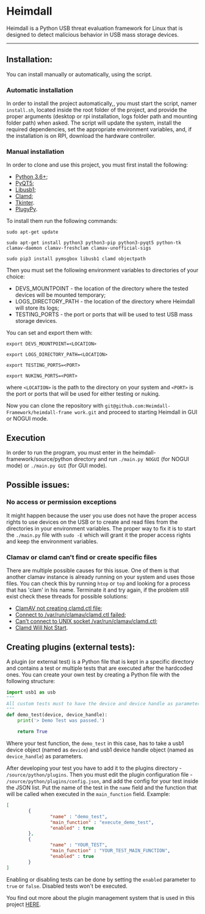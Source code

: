 # Heimdall

Heimdall is a Python USB threat evaluation framework for Linux that is designed to detect malicious behavior in USB mass storage devices.

---

## Installation:
You can install manually or automatically, using the script.

### Automatic installation
In order to install the project automatically,, you must start the script, namer `install.sh`, located inside the root folder of the project, and provide the proper arguments (desktop or rpi installation, logs folder path and mounting folder path)
when asked. The script will update the system, install the required dependencies, set the appropriate environment variables, and, if the installation is on RPI, download the hardware controller. 

### Manual installation
In order to clone and use this project, you must first install the following:

* [Python 3.6+](https://www.python.org/download/releases/3.0/);
* [PyQT5](https://pypi.org/project/PyQt5/);
* [Libusb1](https://pypi.org/project/libusb1/);
* [Clamd](https://pypi.org/project/clamd/);
* [Tkinter](https://docs.python.org/3/library/tkinter.html).
* [PlugyPy](https://pypi.org/project/PlugyPy/).


To install them run the following commands:

```
sudo apt-get update
```

```
sudo apt-get install python3 python3-pip python3-pyqt5 python-tk clamav-daemon clamav-freshclam clamav-unofficial-sigs
```

```
sudo pip3 install pymsgbox libusb1 clamd objectpath
```

Then you must set the following environment variables to directories of your choice:

* DEVS_MOUNTPOINT - the location of the directory where the tested devices will be mounted temporary;
* LOGS_DIRECTORY_PATH - the location of the directory where Heimdall will store its logs;
* TESTING_PORTS - the port or ports that will be used to test USB mass storage devices.


You can set and export them with:

```
export DEVS_MOUNTPOINT=<LOCATION>
```

```
export LOGS_DIRECTORY_PATH=<LOCATION>
```

```
export TESTING_PORTS=<PORT>
```

```
export NUKING_PORTS=<PORT>
```

where `<LOCATION>` is the path to the directory on your system and `<PORT>` is the port or ports that will be used for either testing or nuking.

Now you can clone the repository with `git@github.com:Heimdall-Framework/heimdall-frame work.git` and proceed to starting Heimdall in GUI or NOGUI mode.

## Execution
In order to run the program, you must enter in the heimdall-framework/source/python directory and run `./main.py NOGUI` (for NOGUI mode) or `./main.py GUI` (for GUI mode).


## Possible issues:

### No access or permission exceptions
It might happen because the user you use does not have the proper access rights to use devices on the USB or to create and read files from the directories in your environment variables.
The proper way to fix it is to start the `./main.py` file with `sudo -E` which will grant it the proper access rights and keep the environment variables.

### Clamav or clamd can't find or create specific files
There are multiple possible causes for this issue. One of them is that another clamav instance is already running on your system and uses those files. You can check this
by running `htop` or `top` and looking for a process that has 'clam' in his name. Terminate it and try again, if the problem still exist check these threads for possible solutions:
* [ClamAV not creating clamd.ctl file](https://askubuntu.com/questions/1170774/clamav-clamd-ctl-file-is-not-getting-created-on-ubuntu);
* [Connect to /var/run/clamav/clamd.ctl failed](https://www.howtoforge.com/community/threads/connect-to-var-run-clamav-clamd-ctl-failed.73251/);
* [Can't connect to UNIX socket /var/run/clamav/clamd.ctl](https://www.howtoforge.com/debian-ubuntu-clamav-clamd-cant-connect-to-unix-socket-var-run-clamav-clamd.ctl);
* [Clamd Will Not Start](https://www.howtoforge.com/community/threads/clamd-will-not-start.34559/).

## Creating plugins (external tests):
A plugin (or external test) is a Python file that is kept in a specific directory and contains a test or multiple tests that are executed after
the hardcoded ones. You can create your own test by creating a Python file with the following structure:

```python
import usb1 as usb
"""
All custom tests must to have the device and device handle as parameters.
"""
def demo_test(device, device_handle):
    print('> Demo Test was passed.')

    return True
```

Where your test function, the `demo_test` in this case, has to take a usb1 device object (named as `device`) 
and usb1 device handle object (named as `device_handle`) as parameters.

After developing your test you have to add it to the plugins directory - `/source/python/plugins`. Then you must edit the plugin configuration 
file - `/source/python/plugins/config.json`, and add the config for your test inside the JSON list. Put the name of the test in the `name` field and the 
function that will be called when executed in the `main_function` field.
Example:
```json
[
        {
                "name" : "demo_test",
                "main_function" : "execute_demo_test",
                "enabled" : true
        },
        {
                "name" : "YOUR_TEST",
                "main_function" : "YOUR_TEST_MAIN_FUNCTION",
                "enabled" : true
        }
]
```
Enabling or disabling tests can be done by setting the `enabled` parameter to `true` or `false`. Disabled tests won't be executed.

You find out more about the plugin management system that is used in this project [HERE](https://github.com/not-so-cool-anymore/plugypy).